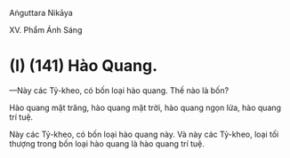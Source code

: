 Aṅguttara Nikāya

XV. Phẩm Ánh Sáng

# (I) (141) Hào Quang.

—Này các Tỷ-kheo, có bốn loại hào quang. Thế nào là bốn?

Hào quang mặt trăng, hào quang mặt trời, hào quang ngọn lửa, hào quang trí tuệ.

Này các Tỷ-kheo, có bốn loại hào quang này. Và này các Tỷ-kheo, loại tối thượng trong bốn loại hào quang là hào quang trí tuệ.

